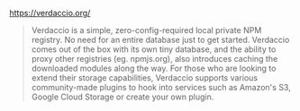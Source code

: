 https://verdaccio.org/

> Verdaccio is a simple, zero-config-required local private NPM registry. No need for an entire database just to get started. Verdaccio comes out of the box with its own tiny database, and the ability to proxy other registries (eg. npmjs.org), also introduces caching the downloaded modules along the way. For those who are looking to extend their storage capabilities, Verdaccio supports various community-made plugins to hook into services such as Amazon's S3, Google Cloud Storage or create your own plugin.

